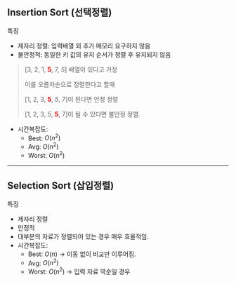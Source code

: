## Insertion Sort (선택정렬)
특징
- 제자리 정렬: 입력배열 외 추가 메모리 요구하지 않음
- 불안정적: 동일한 키 값의 유지 순서가 정렬 후 유지되지 않음
> [3, 2, 1, <span style="color:red">**5**</span>, 7, *5*] 배열이 있다고 가정 
>  
> 이를 오름차순으로 정렬한다고 할때  
> 
> [1, 2, 3, <span style="color:red">**5**</span>, *5*, 7]이 된다면 안정 정렬
> 
> [1, 2, 3, *5*, <span style="color:red">**5**</span>, 7]이 될 수 있다면 불안정 정렬.
- 시간복잡도: 
  - Best: $O(n^2)$
  - Avg: $O(n^2)$
  - Worst: $O(n^2)$
---
## Selection Sort (삽입정렬)
특징
- 제자리 정렬
- 안정적
- 대부분의 자료가 정렬되어 있는 경우 매우 효율적임.
- 시간복잡도:
  - Best: $O(n)$ -> 이동 없이 비교만 이루어짐.
  - Avg: $O(n^2)$
  - Worst: $O(n^2)$ -> 입력 자료 역순일 경우
